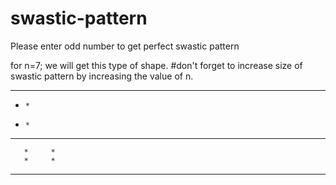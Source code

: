 # swastic-pattern
Please enter odd number to get perfect swastic pattern

for n=7; we will get this type of shape.  #don't forget to increase size of swastic pattern by increasing the value of n.

 *     * * * *
 *     *      
 *     *      
 * * * * * * *
       *     *
       *     *
 * * * *     *
